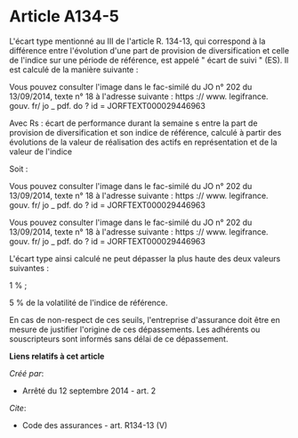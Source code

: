 # Article A134-5

L'écart type mentionné au III de l'article R. 134-13, qui correspond à la différence entre l'évolution d'une part de
provision de diversification et celle de l'indice sur une période de référence, est appelé " écart de suivi " (ES). Il est
calculé de la manière suivante : 

Vous pouvez consulter l'image dans le fac-similé du JO n° 202 du 13/09/2014, texte n° 18 à l'adresse suivante :  https ://
www. legifrance. gouv. fr/ jo _ pdf. do ? id = JORFTEXT000029446963 

Avec Rs : écart de performance durant la semaine s entre la part de provision de diversification et son indice de référence,
calculé à partir des évolutions de la valeur de réalisation des actifs en représentation et de la valeur de l'indice 

Soit : 

Vous pouvez consulter l'image dans le fac-similé du JO n° 202 du 13/09/2014, texte n° 18 à l'adresse suivante :  https ://
www. legifrance. gouv. fr/ jo _ pdf. do ? id = JORFTEXT000029446963 

Vous pouvez consulter l'image dans le fac-similé du JO n° 202 du 13/09/2014, texte n° 18 à l'adresse suivante :  https ://
www. legifrance. gouv. fr/ jo _ pdf. do ? id = JORFTEXT000029446963 

L'écart type ainsi calculé ne peut dépasser la plus haute des deux valeurs suivantes : 

1 % ; 

5 % de la volatilité de l'indice de référence. 

En cas de non-respect de ces seuils, l'entreprise d'assurance doit être en mesure de justifier l'origine de ces dépassements.
Les adhérents ou souscripteurs sont informés sans délai de ce dépassement.

**Liens relatifs à cet article**

_Créé par_:

  - Arrêté du 12 septembre 2014 - art. 2

_Cite_:

  - Code des assurances - art. R134-13 (V)
